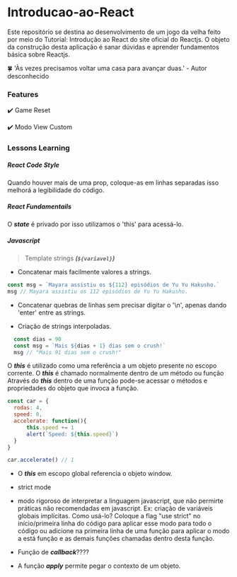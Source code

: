# Introducao-ao-React

Este repositório se destina ao desenvolvimento de um jogo da velha feito por meio do Tutorial: Introdução ao React do site oficial do Reactjs. O objeto da construção desta aplicação é sanar dúvidas e aprender fundamentos básica sobre Reactjs.


:four_leaf_clover:  'Às vezes precisamos voltar uma casa para avançar duas.' - Autor desconhecido

### Features

:heavy_check_mark: Game Reset

:heavy_check_mark: Modo View Custom

### Lessons Learning

 ##### React Code Style 
 
  Quando houver mais de uma prop, coloque-as em linhas separadas isso melhorá a legibilidade do código.

 ##### React Fundamentails
 
 O ***state*** é privado por isso utilizamos o 'this' para acessá-lo.
 
 ##### Javascript

 > Template strings ***(`${variavel}`)***
 
 * Concatenar mais facilmente valores a strings.
  ```javascript
  const msg = `Mayara assistiu os ${112} episódios de Yu Yu Hakusho.`
  msg // Mayara assistiu os 112 episódios de Yu Yu Hakusho.
  ```
* Concatenar quebras de linhas sem precisar digitar o '\n', apenas dando 'enter' entre as strings.

* Criação de strings interpoladas. 

 ```javascript 
   const dias = 90
   const msg = `Mais ${dias + 1} dias sem o crush!`
   msg // "Mais 91 dias sem o crush!"
  ```
  
  O ***this*** é utilizado como uma referência a um objeto presente no escopo corrente. 
  O ***this*** é chamado normalmente dentro de um método ou função
  Através do ***this*** dentro de uma função pode-se acessar o métodos e propriedades do objeto que invoca a função. 

 ```javascript
 const car = {
   rodas: 4,
   speed: 0,
   accelerate: function(){
       this.speed += 1
       alert(`Speed: ${this.speed}`)
   }
 } 

car.accelerate() // 1
```

* O ***this*** em escopo global referencia o objeto window.
* strict mode
 * modo rigoroso de interpretar a linguagem javascript, que não permirte práticas não recomendadas em javascript. Ex: criação de variáveis globais implícitas. Como usá-lo? Coloque a flag "use strict" no início/primeira linha do código para aplicar esse modo para todo o código ou adicione na primeira linha de uma função para aplicar o modo a está função e as demais funções chamadas dentro desta função.

* Função de ***callback***????
 * A função ***apply*** permite pegar o contexto de um objeto. 
